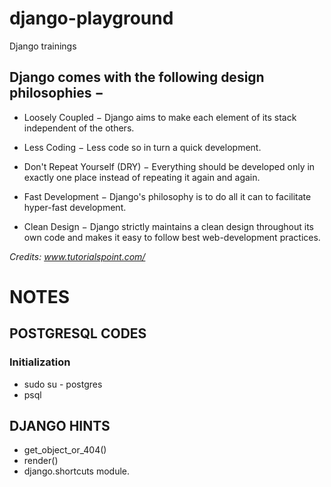 # django-playground
Django trainings
## Django comes with the following design philosophies −

 *   Loosely Coupled − Django aims to make each element of its stack independent of the others.

 *   Less Coding − Less code so in turn a quick development.

  *  Don't Repeat Yourself (DRY) − Everything should be developed only in exactly one place instead of repeating it again and again.

  *  Fast Development − Django's philosophy is to do all it can to facilitate hyper-fast development.

  *  Clean Design − Django strictly maintains a clean design throughout its own code and makes it easy to follow best web-development practices.

<i> Credits: www.tutorialspoint.com/ </i>

# NOTES

## POSTGRESQL CODES
### Initialization
* sudo su - postgres
* psql
## DJANGO HINTS
*  get_object_or_404() 
* render()
* django.shortcuts module.
